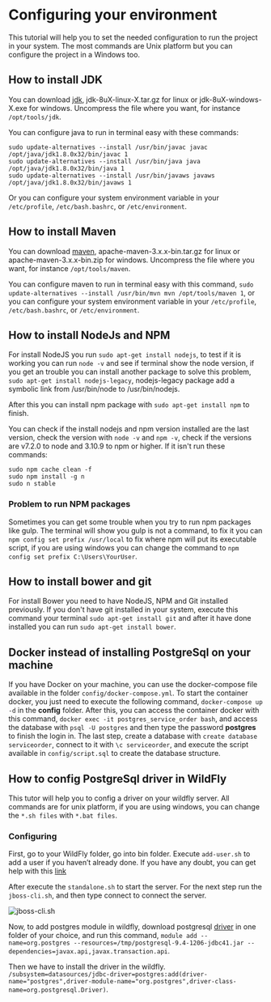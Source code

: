 # Configuring your environment

This tutorial will help you to set the needed configuration to run the project in your system. The most commands are Unix platform but you can configure the project in a Windows too.

## How to install JDK
You can download [jdk](http://www.oracle.com/technetwork/pt/java/javase/downloads/jdk8-downloads-2133151.html), jdk-8uX-linux-X.tar.gz for linux or jdk-8uX-windows-X.exe for windows. Uncompress the file where you want, for instance `/opt/tools/jdk`.

You can configure java to run in terminal easy with these commands:
```shell
sudo update-alternatives --install /usr/bin/javac javac /opt/java/jdk1.8.0x32/bin/javac 1
sudo update-alternatives --install /usr/bin/java java /opt/java/jdk1.8.0x32/bin/java 1
sudo update-alternatives --install /usr/bin/javaws javaws /opt/java/jdk1.8.0x32/bin/javaws 1
```
Or you can configure your system environment variable in your `/etc/profile`, `/etc/bash.bashrc`, or `/etc/environment`.

## How to install Maven
You can download [maven](https://maven.apache.org/download.cgi#), apache-maven-3.x.x-bin.tar.gz for linux or apache-maven-3.x.x-bin.zip for windows. Uncompress the file where you want, for instance `/opt/tools/maven`.

You can configure maven to run in terminal easy with this command, `sudo update-alternatives --install /usr/bin/mvn mvn /opt/tools/maven 1`, or you can configure your system environment variable in your `/etc/profile`, `/etc/bash.bashrc`, or `/etc/environment`.

## How to install NodeJs and NPM

For install NodeJS you run `sudo apt-get install nodejs`, to test if it is working you can run `node -v` and see if terminal show the node version, if you get an trouble you can install another package to solve this problem, `sudo apt-get install nodejs-legacy`, nodejs-legacy package add a symbolic link from /usr/bin/node to /usr/bin/nodejs.

After this you can install npm package with `sudo apt-get install npm` to finish.

You can check if the install nodejs and npm version installed are the last version, check the version with `node -v` and `npm -v`, check if the versions are v7.2.0 to node and 3.10.9 to npm or higher. If it isn't run these commands:

```shell
sudo npm cache clean -f
sudo npm install -g n
sudo n stable
```

### Problem to run NPM packages

Sometimes you can get some trouble when you try to run npm packages like gulp. The terminal will show you gulp is not a command, to fix it you can `npm config set prefix /usr/local` to fix where npm will put its executable script, if you are using windows you can change the command to `npm config set prefix C:\Users\YourUser`.

## How to install bower and git

For install Bower you need to have NodeJS, NPM and Git installed previously. If you don't have git installed in your system, execute this command your terminal `sudo apt-get install git` and after it have done installed you can run `sudo apt-get install bower`.

## Docker instead of installing PostgreSql on your machine

If you have Docker on your machine, you can use the docker-compose file available in the folder `config/docker-compose.yml`. To start the container docker, you just need to execute the following command, `docker-compose up -d` in the **config** folder. After this, you can access the container docker with this command, `docker exec -it postgres_service_order bash`, and access the database with `psql -U postgres` and then type the password **postgres** to finish the login in. The last step, create a database with `create database serviceorder`, connect to it with `\c serviceorder`, and execute the script available in `config/script.sql` to create the database structure.

## How to config PostgreSql driver in WildFly

This tutor will help you to config a driver on your wildfly server. All commands are for unix platform, if you are using windows, you can change the `*.sh files` with `*.bat files`.

### Configuring

First, go to your WildFly folder, go into bin folder. Execute `add-user.sh` to add a user if you haven’t already done. If you have any doubt, you can get help with this [link]( https://docs.jboss.org/author/display/WFLY8/add-user+utility?_sscc=t)

After execute the `standalone.sh` to start the server. For the next step run the `jboss-cli.sh`,  and then type connect to connect the server.

![jboss-cli.sh](images/jboss-cli-sh.png)

Now, to add postgres module in wildfly, download postgresql [driver](https://github.com/CodeShareEducation/java-service-order/raw/master/config/postgresql-9.4-1206-jdbc41.jar) in one folder of your choice, and run this command, `module add --name=org.postgres --resources=/tmp/postgresql-9.4-1206-jdbc41.jar --dependencies=javax.api,javax.transaction.api`.

Then we have to install the driver in the wildfly. `/subsystem=datasources/jdbc-driver=postgres:add(driver-name="postgres",driver-module-name="org.postgres",driver-class-name=org.postgresql.Driver)`.
